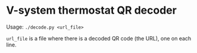 # V-system thermostat QR decoder

Usage: `./decode.py <url_file>`

`url_file` is a file where there is a decoded QR code (the URL), one on each line.

